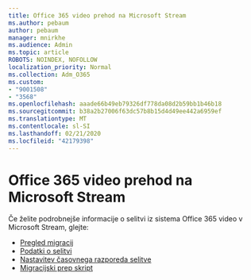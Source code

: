 ```yaml
---
title: Office 365 video prehod na Microsoft Stream
ms.author: pebaum
author: pebaum
manager: mnirkhe
ms.audience: Admin
ms.topic: article
ROBOTS: NOINDEX, NOFOLLOW
localization_priority: Normal
ms.collection: Adm_O365
ms.custom:
- "9001508"
- "3568"
ms.openlocfilehash: aaade66b49eb79326df778da08d2b59bb1b46b18
ms.sourcegitcommit: b38a2b27006f63dc57b8b15d4d49ee442a6959ef
ms.translationtype: MT
ms.contentlocale: sl-SI
ms.lasthandoff: 02/21/2020
ms.locfileid: "42179398"
---
```

# <a name="office-365-video-transition-to-microsoft-stream"></a>Office 365 video prehod na Microsoft Stream

Če želite podrobnejše informacije o selitvi iz sistema Office 365 video v Microsoft Stream, glejte:

- [Pregled migracij](https://docs.microsoft.com/en-us/stream/migrate-from-office-365)
- [Podatki o selitvi](https://docs.microsoft.com/en-us/stream/migration-experience)
- [Nastavitev časovnega razporeda selitve](https://docs.microsoft.com/en-us/stream/migration-o365video-timing-setting)
- [Migracijski prep skript](https://docs.microsoft.com/en-us/stream/migration-o365video-prep)
